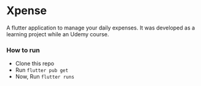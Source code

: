 # Xpense

A flutter application to manage your daily expenses. It was developed as a learning project while an Udemy course.

### How to run 
* Clone this repo
* Run `flutter pub get`
* Now, Run `flutter runs`